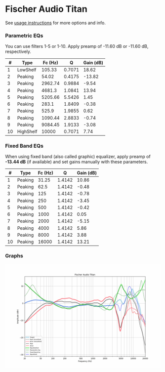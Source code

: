 # Fischer Audio Titan
See [usage instructions](https://github.com/jaakkopasanen/AutoEq#usage) for more options and info.

### Parametric EQs
You can use filters 1-5 or 1-10. Apply preamp of -11.60 dB or -11.60 dB, respectively.

|   # | Type      |   Fc (Hz) |      Q |   Gain (dB) |
|-----|-----------|-----------|--------|-------------|
|   1 | LowShelf  |    105.33 | 0.7071 |       18.62 |
|   2 | Peaking   |     54.02 | 0.4175 |      -13.82 |
|   3 | Peaking   |   2962.74 | 0.9884 |       -9.54 |
|   4 | Peaking   |   4681.3  | 1.0841 |       13.94 |
|   5 | Peaking   |   5205.66 | 5.5426 |        1.45 |
|   6 | Peaking   |    283.1  | 1.8409 |       -0.38 |
|   7 | Peaking   |    525.9  | 1.9855 |        0.62 |
|   8 | Peaking   |   1090.44 | 2.8833 |       -0.74 |
|   9 | Peaking   |   9084.45 | 1.9133 |       -3.08 |
|  10 | HighShelf |  10000    | 0.7071 |        7.74 |

### Fixed Band EQs
When using fixed band (also called graphic) equalizer, apply preamp of **-13.44 dB** (if available) and set gains manually with these parameters.

|   # | Type    |   Fc (Hz) |      Q |   Gain (dB) |
|-----|---------|-----------|--------|-------------|
|   1 | Peaking |     31.25 | 1.4142 |       10.86 |
|   2 | Peaking |     62.5  | 1.4142 |       -0.48 |
|   3 | Peaking |    125    | 1.4142 |       -0.78 |
|   4 | Peaking |    250    | 1.4142 |       -3.45 |
|   5 | Peaking |    500    | 1.4142 |       -0.42 |
|   6 | Peaking |   1000    | 1.4142 |        0.05 |
|   7 | Peaking |   2000    | 1.4142 |       -5.15 |
|   8 | Peaking |   4000    | 1.4142 |        5.86 |
|   9 | Peaking |   8000    | 1.4142 |        3.88 |
|  10 | Peaking |  16000    | 1.4142 |       13.21 |

### Graphs
![](./Fischer%20Audio%20Titan.png)
